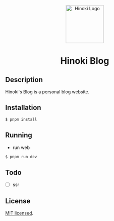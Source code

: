<p align="center">
  <img src="https://hinoki-su-github-io.vercel.app/static/Hinoki_logo.png" width="120" alt="Hinoki Logo" />
</p>

<h1 align="center">
 Hinoki Blog
</h1>

<!-- <p align="center">
  <a href="https://v3.vuejs.org/" target="blank"><img src="https://v3.cn.vuejs.org/logo.png" width="70" alt="Nest Logo" valign="middle"/>
  </a> &nbsp;&nbsp;
  <a href="https://www.mongodb.com/" target="blank"><img src="https://pinia.vuejs.org/logo.svg"  width="60" alt="mongo Logo" valign="middle" /></a>
  <a href="https://vue.miaya.art/zh-cn" target="blank"><img src="https://user-images.githubusercontent.com/52351095/118687359-7e809480-b837-11eb-8083-b0504ec79652.png"  width="60" alt="mongo Logo" valign="middle" /></a>
</p>

<h3 align="center">Vue.js&nbsp;&nbsp;&nbsp;&nbsp;&nbsp;&nbsp;Pinia</h3> -->

## Description

Hinoki's Blog is a personal blog website.

## Installation

```bash
$ pnpm install
```

## Running

- run web  

```bash
$ pnpm run dev
```

## Todo  

- [ ] ssr  


## License

[MIT licensed](LICENSE).
